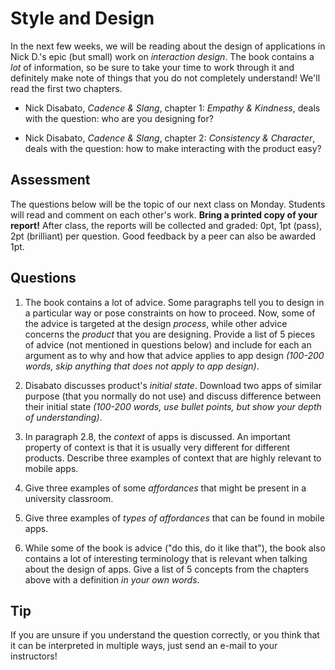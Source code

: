 # Style and Design

In the next few weeks, we will be reading about the design of applications in Nick D.'s epic (but small) work on *interaction design*. The book contains a *lot* of information, so be sure to take your time to work through it and definitely make note of things that you do not completely understand! We'll read the first two chapters.

* Nick Disabato, *Cadence & Slang*, chapter 1: *Empathy & Kindness*, deals with the question: who are you designing for?

* Nick Disabato, *Cadence & Slang*, chapter 2: *Consistency & Character*, deals with the question: how to make interacting with the product easy?

## Assessment

The questions below will be the topic of our next class on Monday. Students will read and comment on each other's work. <strong>Bring a printed copy of your report!</strong> After class, the reports will be collected and graded: 0pt, 1pt (pass), 2pt (brilliant) per question. Good feedback by a peer can also be awarded 1pt.

## Questions

1. The book contains a lot of advice. Some paragraphs tell you to design in a particular way or pose constraints on how to proceed. Now, some of the advice is targeted at the design *process*, while other advice concerns the *product* that you are designing. Provide a list of 5 pieces of advice (not mentioned in questions below) and include for each an argument as to why and how that advice applies to app design *(100-200 words, skip anything that does not apply to app design)*.

2. Disabato discusses product's *initial state*. Download two apps of similar purpose (that you normally do not use) and discuss difference between their initial state *(100-200 words, use bullet points, but show your depth of understanding)*.

3. In paragraph 2.8, the *context* of apps is discussed. An important property of context is that it is usually very different for different products. Describe three examples of context that are highly relevant to mobile apps.

4. Give three examples of some *affordances* that might be present in a university classroom.

5. Give three examples of *types of affordances* that can be found in mobile apps.

6. While some of the book is advice ("do this, do it like that"), the book also contains a lot of interesting terminology that is relevant when talking about the design of apps. Give a list of 5 concepts from the chapters above with a definition *in your own words*.

## Tip

If you are unsure if you understand the question correctly, or you think that it can be interpreted in multiple ways, just send an e-mail to your instructors!
